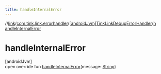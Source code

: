 ```yaml
---
title: handleInternalError
---
```

//[link](../../../index.html)/[com.tink.link.errorhandler](../index.html)/[[androidJvm]TinkLinkDebugErrorHandler](index.html)/[handleInternalError](handle-internal-error.html)



# handleInternalError



[androidJvm]\
open override fun [handleInternalError](handle-internal-error.html)(message: [String](https://kotlinlang.org/api/latest/jvm/stdlib/kotlin/-string/index.html))




